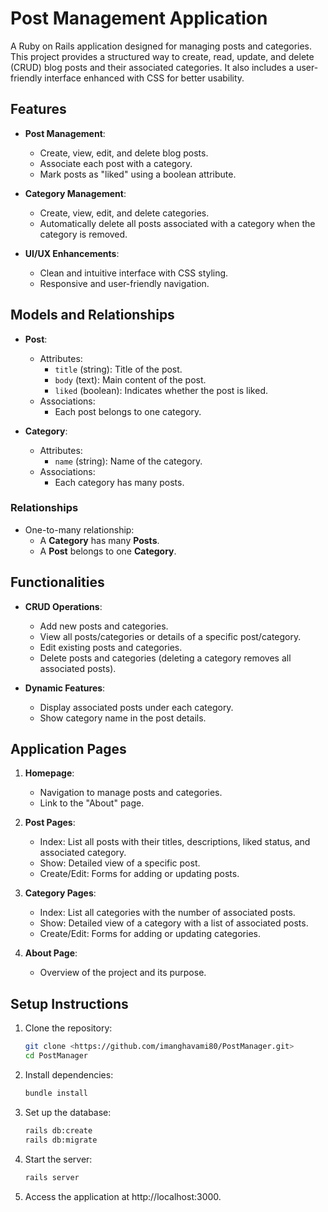# Post Management Application

A Ruby on Rails application designed for managing posts and categories. This project provides a structured way to create, read, update, and delete (CRUD) blog posts and their associated categories. It also includes a user-friendly interface enhanced with CSS for better usability.

## Features
- **Post Management**:
  - Create, view, edit, and delete blog posts.
  - Associate each post with a category.
  - Mark posts as "liked" using a boolean attribute.
  
- **Category Management**:
  - Create, view, edit, and delete categories.
  - Automatically delete all posts associated with a category when the category is removed.

- **UI/UX Enhancements**:
  - Clean and intuitive interface with CSS styling.
  - Responsive and user-friendly navigation.

## Models and Relationships
- **Post**:
  - Attributes:
    - `title` (string): Title of the post.
    - `body` (text): Main content of the post.
    - `liked` (boolean): Indicates whether the post is liked.
  - Associations:
    - Each post belongs to one category.

- **Category**:
  - Attributes:
    - `name` (string): Name of the category.
  - Associations:
    - Each category has many posts.

### Relationships
- One-to-many relationship:
  - A **Category** has many **Posts**.
  - A **Post** belongs to one **Category**.

## Functionalities
- **CRUD Operations**:
  - Add new posts and categories.
  - View all posts/categories or details of a specific post/category.
  - Edit existing posts and categories.
  - Delete posts and categories (deleting a category removes all associated posts).

- **Dynamic Features**:
  - Display associated posts under each category.
  - Show category name in the post details.

## Application Pages
1. **Homepage**:
   - Navigation to manage posts and categories.
   - Link to the "About" page.

2. **Post Pages**:
   - Index: List all posts with their titles, descriptions, liked status, and associated category.
   - Show: Detailed view of a specific post.
   - Create/Edit: Forms for adding or updating posts.

3. **Category Pages**:
   - Index: List all categories with the number of associated posts.
   - Show: Detailed view of a category with a list of associated posts.
   - Create/Edit: Forms for adding or updating categories.

4. **About Page**:
   - Overview of the project and its purpose.

## Setup Instructions
1. Clone the repository:
   ```bash
   git clone <https://github.com/imanghavami80/PostManager.git>
   cd PostManager
2. Install dependencies:
   ```bash
   bundle install
3. Set up the database:
   ```bash
   rails db:create
   rails db:migrate
4. Start the server:
   ```bash
   rails server
5. Access the application at http://localhost:3000.
